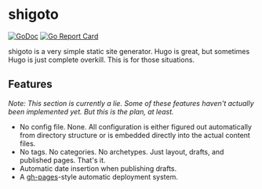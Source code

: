 shigoto
=======

[![GoDoc](http://www.godoc.org/github.com/DeedleFake/shigoto?status.svg)](http://www.godoc.org/github.com/DeedleFake/shigoto)
[![Go Report Card](https://goreportcard.com/badge/github.com/DeedleFake/shigoto)](https://goreportcard.com/report/github.com/DeedleFake/shigoto)

shigoto is a very simple static site generator. Hugo is great, but sometimes Hugo is just complete overkill. This is for those situations.

Features
--------

*Note: This section is currently a lie. Some of these features haven't actually been implemented yet. But this is the plan, at least.*

* No config file. None. All configuration is either figured out automatically from directory structure or is embedded directly into the actual content files.
* No tags. No categories. No archetypes. Just layout, drafts, and published pages. That's it.
* Automatic date insertion when publishing drafts.
* A [gh-pages][gh-pages]-style automatic deployment system.

[gh-pages]: https://www.npmjs.com/package/gh-pages
